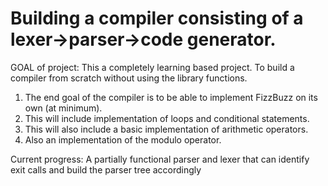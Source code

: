 # Building a compiler consisting of a lexer->parser->code generator.

GOAL of project: This a completely learning based project. To build a compiler from scratch without using the library functions. 
1. The end goal of the compiler is to be able to implement FizzBuzz on its own (at minimum).
2. This will include implementation of loops and conditional statements.
3. This will also include a basic implementation of arithmetic operators.
4. Also an implementation of the modulo operator.


Current progress: A partially functional parser and lexer that can identify exit calls and build the parser tree accordingly
